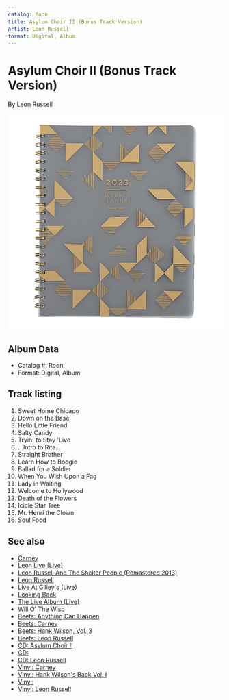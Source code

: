 ```yaml
---
catalog: Roon
title: Asylum Choir II (Bonus Track Version)
artist: Leon Russell
format: Digital, Album
---
```


# Asylum Choir II (Bonus Track Version)

By Leon Russell

![](../../assets/albumcovers/Leon_Russell-Asylum_Choir_II_Bonus_Track_Version.png)

## Album Data

- Catalog #: Roon
- Format: Digital, Album


## Track listing


1. Sweet Home Chicago
2. Down on the Base
3. Hello Little Friend
4. Salty Candy
5. Tryin' to Stay 'Live
6. ...Intro to Rita...
7. Straight Brother
8. Learn How to Boogie
9. Ballad for a Soldier
10. When You Wish Upon a Fag
11. Lady in Waiting
12. Welcome to Hollywood
13. Death of the Flowers
14. Icicle Star Tree
15. Mr. Henri the Clown
16. Soul Food


## See also

- [Carney](Carney.md)
- [Leon Live (Live)](Leon_Live_Live.md)
- [Leon Russell And The Shelter People (Remastered 2013)](Leon_Russell_And_The_Shelter_People_Remastered_2013.md)
- [Leon Russell](Leon_Russell.md)
- [Live At Gilley's (Live)](Live_At_Gilleys_Live.md)
- [Looking Back](Looking_Back.md)
- [The Live Album (Live)](The_Live_Album_Live.md)
- [Will O' The Wisp](Will_O_The_Wisp.md)
- [Beets: Anything Can Happen](../../Beets/Leon_Russell/Anything_Can_Happen.md)
- [Beets: Carney](../../Beets/Leon_Russell/Carney.md)
- [Beets: Hank Wilson, Vol. 3](../../Beets/Leon_Russell/Hank_Wilson__Vol_3.md)
- [Beets: Leon Russell](../../Beets/Leon_Russell/Leon_Russell.md)
- [CD: Asylum Choir II](../../CD/Leon_Russell/Asylum_Choir_II.md)
- [CD: ](../../CD/Leon_Russell/Leon_Russell_index.md)
- [CD: Leon Russell](../../CD/Leon_Russell/Leon_Russell.md)
- [Vinyl: Carney](../../Vinyl/Leon_Russell/Carney.md)
- [Vinyl: Hank Wilson's Back Vol. I](../../Vinyl/Leon_Russell/Hank_Wilsons_Back_Vol_I.md)
- [Vinyl: ](../../Vinyl/Leon_Russell/Leon_Russell_index.md)
- [Vinyl: Leon Russell](../../Vinyl/Leon_Russell/Leon_Russell.md)
